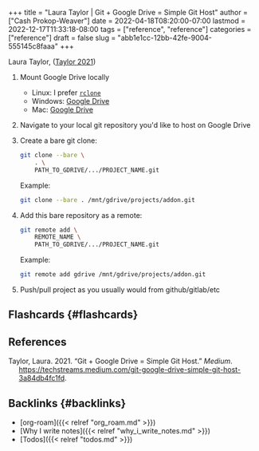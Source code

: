 +++
title = "Laura Taylor | Git + Google Drive = Simple Git Host"
author = ["Cash Prokop-Weaver"]
date = 2022-04-18T08:20:00-07:00
lastmod = 2022-12-17T11:33:18-08:00
tags = ["reference", "reference"]
categories = ["reference"]
draft = false
slug = "abb1e1cc-12bb-42fe-9004-555145c8faaa"
+++

Laura Taylor, (<a href="#citeproc_bib_item_1">Taylor 2021</a>)

1.  Mount Google Drive locally
    -   Linux: I prefer [`rclone`](https://rclone.org/drive/)
    -   Windows: [Google Drive](https://www.google.com/drive/download/)
    -   Mac: [Google Drive](https://www.google.com/drive/download/)

2.  Navigate to your local git repository you'd like to host on Google Drive

3.  Create a bare git clone:
    ```bash
    git clone --bare \
        . \
        PATH_TO_GDRIVE/.../PROJECT_NAME.git
    ```
    Example:
    ```bash
    git clone --bare . /mnt/gdrive/projects/addon.git
    ```

4.  Add this bare repository as a remote:
    ```bash
    git remote add \
        REMOTE_NAME \
        PATH_TO_GDRIVE/.../PROJECT_NAME.git
    ```
    Example:
    ```bash
    git remote add gdrive /mnt/gdrive/projects/addon.git
    ```

5.  Push/pull project as you usually would from github/gitlab/etc


## Flashcards {#flashcards}

## References

<style>.csl-entry{text-indent: -1.5em; margin-left: 1.5em;}</style><div class="csl-bib-body">
  <div class="csl-entry"><a id="citeproc_bib_item_1"></a>Taylor, Laura. 2021. “Git + Google Drive = Simple Git Host.” <i>Medium</i>. <a href="https://techstreams.medium.com/git-google-drive-simple-git-host-3a84db4fc1fd">https://techstreams.medium.com/git-google-drive-simple-git-host-3a84db4fc1fd</a>.</div>
</div>


## Backlinks {#backlinks}

-   [org-roam]({{< relref "org_roam.md" >}})
-   [Why I write notes]({{< relref "why_i_write_notes.md" >}})
-   [Todos]({{< relref "todos.md" >}})
